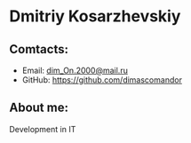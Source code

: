 # Dmitriy Kosarzhevskiy
## Comtacts:
* Email: dim_On.2000@mail.ru
* GitHub: https://github.com/dimascomandor
## About me:
Development in IT
